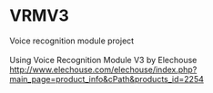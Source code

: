 # VRMV3
Voice recognition module project
</br></br>
Using Voice Recognition Module V3 by Elechouse </br>
http://www.elechouse.com/elechouse/index.php?main_page=product_info&cPath&products_id=2254

